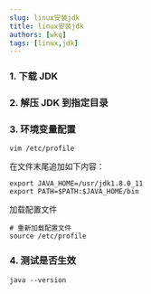 ```yaml
---
slug: linux安装jdk
title: linux安装jdk
authors: [wkq]
tags: [linux,jdk]
---
```

### 1. 下载 JDK 
### 2. 解压 JDK 到指定目录
### 3. 环境变量配置
```shell
vim /etc/profile
```
在文件末尾追加如下内容：

```
export JAVA_HOME=/usr/jdk1.8.0_11
export PATH=$PATH:$JAVA_HOME/bin
```
加载配置文件
```shell
# 重新加载配置文件
source /etc/profile 
```
### 4. 测试是否生效
```shell
java --version
```
